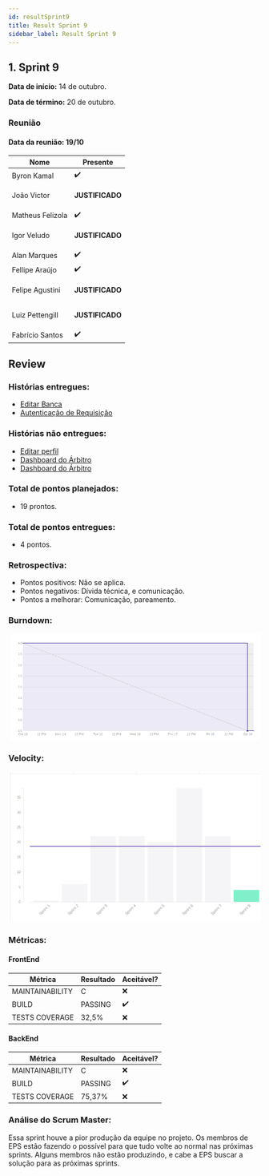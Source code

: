 ```yaml
---
id: resultSprint9
title: Result Sprint 9
sidebar_label: Result Sprint 9
---
```


## 1. Sprint 9


**Data de início:** 14 de outubro.

**Data de término:** 20 de outubro.

### Reunião
#### Data da reunião: 19/10

|Nome|Presente|
|----|----|
|Byron Kamal|:heavy_check_mark:|
|João Victor|<p><strong>JUSTIFICADO</strong></p>|
|Matheus Felizola|:heavy_check_mark:|
|Igor Veludo|<p><strong>JUSTIFICADO</strong></p>|
|Alan Marques|:heavy_check_mark:|
|Fellipe Araújo|:heavy_check_mark:|
|Felipe Agustini|<p><strong>JUSTIFICADO</strong></p>|
|Luiz Pettengill|<p><strong>JUSTIFICADO</strong></p>|
|Fabrício Santos|:heavy_check_mark:|

## Review
### Histórias entregues:
- [Editar Banca](https://github.com/fga-eps-mds/2019.2-Gymnasteg-Wiki/issues/44)
- [Autenticação de Requisição](https://github.com/fga-eps-mds/2019.2-Gymnasteg-Wiki/issues/116)

### Histórias não entregues:
- [Editar perfil](https://github.com/fga-eps-mds/2019.2-Gymnasteg-Wiki/issues/47)
- [Dashboard do Árbitro](https://github.com/fga-eps-mds/2019.2-Gymnasteg-Wiki/issues/114)
- [Dashboard do Árbitro](https://github.com/fga-eps-mds/2019.2-Gymnasteg-Wiki/issues/115)

### Total de pontos planejados:
- 19 prontos.

### Total de pontos entregues:
- 4 pontos.

### Retrospectiva:
- Pontos positivos: Não se aplica.
- Pontos negativos: Dívida técnica, e comunicação.
- Pontos a melhorar: Comunicação, pareamento.

### Burndown:
![Burndown](./assets/burndown/burndown_sprint9.png)

### Velocity:
![Velocity](./assets/velocity/velocity_sprint9.png)

### Métricas:
#### FrontEnd
|Métrica|Resultado|Aceitável?|
|----|----|----|
|MAINTAINABILITY|C|:x:|
|BUILD|PASSING|:heavy_check_mark:|
|TESTS COVERAGE|32,5%|:x:|

#### BackEnd
|Métrica|Resultado|Aceitável?|
|----|----|----|
|MAINTAINABILITY|C|:x:|
|BUILD|PASSING|:heavy_check_mark:|
|TESTS COVERAGE|75,37%|:x:|

### Análise do Scrum Master:
Essa sprint houve a pior produção da equipe no projeto. Os membros de EPS estão fazendo o possível para que tudo volte ao normal nas próximas sprints. Alguns membros não estão produzindo, e cabe a EPS buscar a solução para as próximas sprints.
